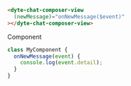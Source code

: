 ```html
<dyte-chat-composer-view
  (newMessage)="onNewMessage($event)"
></dyte-chat-composer-view>
```

Component

```js
class MyComponent {
  onNewMessage(event) {
    console.log(event.detail);
  }
}
```

